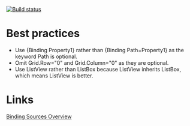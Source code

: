 [![Build status](https://ci.appveyor.com/api/projects/status/l5tsskn518iijvus?svg=true)](https://ci.appveyor.com/project/tatsuya/wpf-cheat-sheet)

# Best practices
* Use {Binding Property1} rather than {Binding Path=Property1} as the keyword Path is optional.
* Omit Grid.Row="0" and Grid.Column="0" as they are optional.
* Use ListView rather than ListBox because ListView inherits ListBox, which means ListView is better.

# Links
[Binding Sources Overview](https://docs.microsoft.com/en-us/dotnet/framework/wpf/data/binding-sources-overview)
